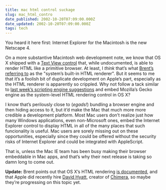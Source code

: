 ```yaml
---
title: mac html control suckage
slug: mac_html_contro
date_published: 2002-10-20T07:09:00.000Z
date_updated: 2002-10-20T07:09:00.000Z
tags: tech
---
```


You heard it here first: Internet Explorer for the Macintosh is the new Netscape 4.

On a more substantive Macintosh web development note, we know that OS X shipped with a [Text View control](http://developer.apple.com/techpubs/macosx/Cocoa/TasksAndConcepts/ProgrammingTopics/UITextView/index.html) that, while undocumented, is able to render HTML like a primitive browser. At least, I *think* that’s what [Brent’s referring to](http://ranchero.com/software/netnewswire/faq.php#htmlpane) as the "system’s built-in HTML renderer". But it seems to me that it’s a foolish bit of duplicate development on Apple’s part, especially as the HTML renderer is apparently so crippled. Why not follow a tack similar to [last week’s scripting engine suggestions](http://www.dashes.com/anil/index.php?archives/003545.php) and embed Mozilla’s Gecko engine as the system-level HTML rendering control in OS X?

I know that’s perilously close to (*egads!*) bundling a browser engine and then hiding access to it, but it’d make the Mac that much more more credible a development platform. Most Mac users don’t realize just how many Windows applications, even non-Microsoft ones, embed the Internet Explorer control to display HTML in all of the many places that such funcionality is useful. Mac users are sorely missing out on these opportunities, especially since they could be offered without the security risks of Internet Explorer and could be integrated with AppleScript.

That is, unless the Mac IE team has been busy making their browser embeddable in Mac apps, and that’s why their next release is taking so damn long to come out.

**Update:** Brent points out that OS X’s HTML rendering [is documented](http://developer.apple.com/techpubs/macosx/Cocoa/Reference/ApplicationKit/ObjC_classic/Classes/NSAttributedString.html#//apple_ref/occ/instm/NSAttributedString/initWithHTML:documentAttributes:), and that Apple did recently hire [David Hyatt](http://www.mozillazine.org/weblogs/hyatt/2002_07_14_mozillian_archive.html), creator of [Chimera](http://chimera.mozdev.org), so maybe they’re progressing on this topic yet.
